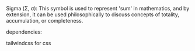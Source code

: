 Sigma (Σ, σ): This symbol is used to represent 'sum' in mathematics, and by extension, it can be used philosophically to discuss concepts of totality, accumulation, or completeness.


dependencies: 
                   
tailwindcss for css 